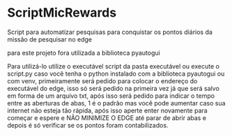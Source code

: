 # ScriptMicRewards
Script para automatizar pesquisas para conquistar os pontos diários da missão de pesquisar no edge

para este projeto fora utilizada a biblioteca pyautogui

Para utilizá-lo utilize o executável script da pasta executável ou execute o script.py caso você tenha o python instalado com a biblioteca pyautogui ou com venv,
primeiramente será pedido para colocar o endereço do executável do edge, isso só será pedido na primeira vez já que será salvo em forma de um arquivo txt, 
após isso será pedido para indicar o tempo entre as aberturas de abas, 1 é o padrão mas você pode aumentar caso sua internet não esteja tão rápida, 
após isso aperte enter novamente para começar e espere e NÃO MINIMIZE O EDGE até parar de abrir abas e depois é só verificar se os pontos foram contabilizados.
